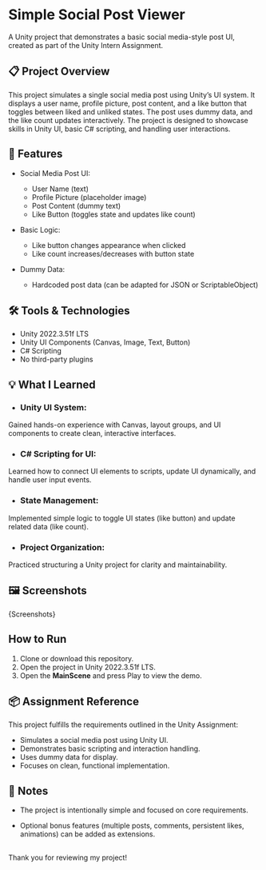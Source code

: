 # Simple Social Post Viewer
A Unity project that demonstrates a basic social media-style post UI, created as part of the Unity Intern Assignment.

## 📋 Project Overview
This project simulates a single social media post using Unity’s UI system. It displays a user name, profile picture, post content, and a like button that toggles between liked and unliked states. The post uses dummy data, and the like count updates interactively. The project is designed to showcase skills in Unity UI, basic C# scripting, and handling user interactions.

## 🎯 Features
* Social Media Post UI:
  * User Name (text)
  * Profile Picture (placeholder image)
  * Post Content (dummy text)
  * Like Button (toggles state and updates like count)

* Basic Logic:
  * Like button changes appearance when clicked
  * Like count increases/decreases with button state

* Dummy Data:
  * Hardcoded post data (can be adapted for JSON or ScriptableObject)

## 🛠️ Tools & Technologies
* Unity 2022.3.51f LTS
* Unity UI Components (Canvas, Image, Text, Button)
* C# Scripting
* No third-party plugins

## 💡 What I Learned
* ### Unity UI System:
Gained hands-on experience with Canvas, layout groups, and UI components to create clean, interactive interfaces.

* ### C# Scripting for UI:
Learned how to connect UI elements to scripts, update UI dynamically, and handle user input events.

* ### State Management:
Implemented simple logic to toggle UI states (like button) and update related data (like count).

* ### Project Organization:
Practiced structuring a Unity project for clarity and maintainability.

## 🖼️ Screenshots
{Screenshots}

## How to Run
1. Clone or download this repository.
2. Open the project in Unity 2022.3.51f LTS.
3. Open the **MainScene** and press Play to view the demo.

## 📦 Assignment Reference
This project fulfills the requirements outlined in the Unity Assignment:
* Simulates a social media post using Unity UI.
* Demonstrates basic scripting and interaction handling.
* Uses dummy data for display.
* Focuses on clean, functional implementation.

## 📝 Notes
* The project is intentionally simple and focused on core requirements.

* Optional bonus features (multiple posts, comments, persistent likes, animations) can be added as extensions.

##
Thank you for reviewing my project!

